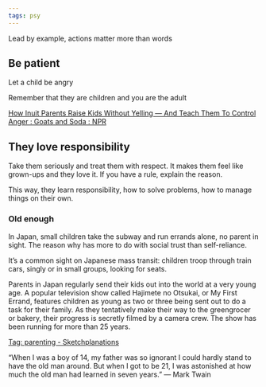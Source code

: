 ```yaml
---
tags: psy 
---
```


Lead by example, actions matter more than words

## Be patient

Let a child be angry 

Remember that they are children and you are the adult  

[How Inuit Parents Raise Kids Without Yelling — And Teach Them To Control Anger : Goats and Soda : NPR](https://www.npr.org/sections/goatsandsoda/2019/03/13/685533353/a-playful-way-to-teach-kids-to-control-their-anger)

## They love responsibility 

Take them seriously and treat them with respect. It makes them feel like grown-ups and they love it. If you have a rule, explain the reason. 

This way, they learn responsibility, how to solve problems, how to manage things on their own.

### Old enough 

In Japan, small children take the subway and run errands alone, no parent in sight. The reason why has more to do with social trust than self-reliance.

It’s a common sight on Japanese mass transit: children troop through train cars, singly or in small groups, looking for seats.

Parents in Japan regularly send their kids out into the world at a very young age. A popular television show called Hajimete no Otsukai, or My First Errand, features children as young as two or three being sent out to do a task for their family. As they tentatively make their way to the greengrocer or bakery, their progress is secretly filmed by a camera crew. The show has been running for more than 25 years.


[Tag: parenting - Sketchplanations](https://sketchplanations.com/tags/parenting)

“When I was a boy of 14, my father was so ignorant I could hardly stand to have the old man around. But when I got to be 21, I was astonished at how much the old man had learned in seven years.”
― Mark Twain